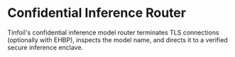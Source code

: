 # Confidential Inference Router

Tinfoil's confidential inference model router terminates TLS connections (optionally with EHBP), inspects the model name, and directs it to a verified secure inference enclave.
